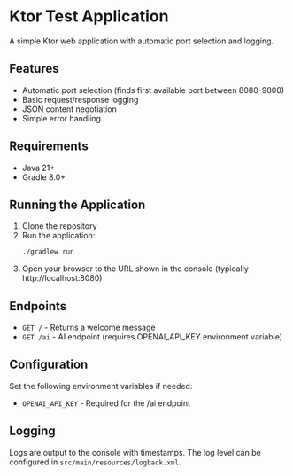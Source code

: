 # Ktor Test Application

A simple Ktor web application with automatic port selection and logging.

## Features

- Automatic port selection (finds first available port between 8080-9000)
- Basic request/response logging
- JSON content negotiation
- Simple error handling

## Requirements

- Java 21+
- Gradle 8.0+

## Running the Application

1. Clone the repository
2. Run the application:
   ```bash
   ./gradlew run
   ```
3. Open your browser to the URL shown in the console (typically http://localhost:8080)

## Endpoints

- `GET /` - Returns a welcome message
- `GET /ai` - AI endpoint (requires OPENAI_API_KEY environment variable)

## Configuration

Set the following environment variables if needed:
- `OPENAI_API_KEY` - Required for the /ai endpoint

## Logging

Logs are output to the console with timestamps. The log level can be configured in `src/main/resources/logback.xml`.
